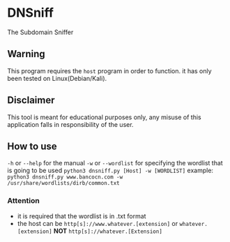 # DNSniff
The Subdomain Sniffer

## Warning
This program requires the ``host`` program in order to function. it has only been tested on Linux(Debian/Kali).

## Disclaimer
This tool is meant for educational purposes only, any misuse of this application falls in responsibility of the user.

## How to use
``-h`` or ``--help`` for the manual
``-w`` or ``--wordlist`` for specifying the wordlist that is going to be used
``python3 dnsniff.py [Host] -w [WORDLIST]``
example:
``python3 dnsniff.py www.bancocn.com -w /usr/share/wordlists/dirb/common.txt``
### Attention
+ it is required that the wordlist is in .txt format
+ the host can be ``http[s]://www.whatever.[extension]`` or ``whatever.[extension]`` **NOT** ``http[s]://whatever.[Extension]``
